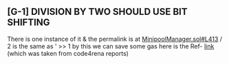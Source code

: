 ## [G-1] DIVISION BY TWO SHOULD USE BIT SHIFTING
There is one instance of it & the permalink is at [MinipoolManager.sol#L413](https://github.com/code-423n4/2022-12-gogopool/blob/aec9928d8bdce8a5a4efe45f54c39d4fc7313731/contracts/contract/MinipoolManager.sol#L413)
 <avaxTotalRewardAmt> / 2 is the same as   '<avaxTotalRewardAmt> >> 1 by this we can save some gas
here is the Ref- [link](https://gist.github.com/IllIllI000/ec0e4e6c4f52a6bca158f137a3afd4ff) (which was taken from code4rena reports)